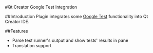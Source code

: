 #Qt Creator Google Test Integration

##Introduction
Plugin integrates some [Google Test](https://code.google.com/p/googletest/ "Google T") functionality into Qt Creator IDE.

##Features
* Parse test runner's output and show tests' results in pane
* Translation support



